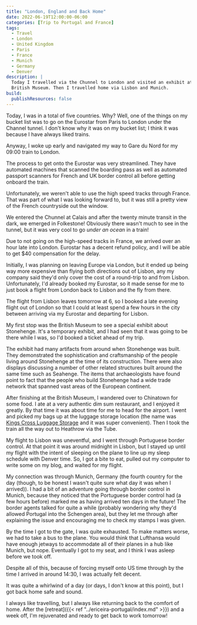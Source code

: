 ```yaml
---
title: "London, England and Back Home"
date: 2022-06-19T12:00:00-06:00
categories: [Trip to Portugal and France]
tags:
  - Travel
  - London
  - United Kingdom
  - Paris
  - France
  - Munich
  - Germany
  - Denver
description: |
  Today I travelled via the Chunnel to London and visited an exhibit at the
  British Museum. Then I travelled home via Lisbon and Munich.
build:
  publishResources: false
---
```


Today, I was in a total of five countries. Why? Well, one of the things on my
bucket list was to go on the Eurostar from Paris to London under the Channel
tunnel. I don't know why it was on my bucket list; I think it was because I have
always liked trains.

Anyway, I woke up early and navigated my way to Gare du Nord for my 09:00 train
to London.

The process to get onto the Eurostar was very streamlined. They have automated
machines that scanned the boarding pass as well as automated passport scanners
for French and UK border control all before getting onboard the train.

Unfortunately, we weren't able to use the high speed tracks through France. That
was part of what I was looking forward to, but it was still a pretty view of the
French countryside out the window.

We entered the Chunnel at Calais and after the twenty minute transit in the
dark, we emerged in Folkestone! Obviously there wasn't much to see in the
tunnel, but it was very cool to go *under an ocean* in a train!

Due to not going on the high-speed tracks in France, we arrived over an hour
late into London. Eurostar has a decent refund policy, and I will be able to get
$40 compensation for the delay.

Initially, I was planning on leaving Europe via London, but it ended up being
way more expensive than flying both directions out of Lisbon, any my company
said they'd only cover the cost of a round-trip to and from Lisbon.
Unfortunately, I'd already booked my Eurostar, so it made sense for me to just
book a flight from London back to Lisbon and the fly from there.

The flight from Lisbon leaves tomorrow at 6, so I booked a late evening flight
out of London so that I could at least spend a few hours in the city between
arriving via my Eurostar and departing for Lisbon.

My first stop was the British Museum to see a special exhibit about Stonehenge.
It's a temporary exhibit, and I had seen that it was going to be there while I
was, so I'd booked a ticket ahead of my trip.

The exhibit had many artifacts from around when Stonehenge was built. They
demonstrated the sophistication and craftsmanship of the people living around
Stonehenge at the time of its construction. There were also displays discussing
a number of other related structures built around the same time such as
Seahenge. The items that archaeologists have found point to fact that the people
who build Stonehenge had a wide trade network that spanned vast areas of the
European continent.

After finishing at the British Museum, I wandered over to Chinatown for some
food. I ate at a very authentic dim sum restaurant, and I enjoyed it greatly. By
that time it was about time for me to head for the airport. I went and picked my
bags up at the luggage storage location (the name was [Kings Cross Luggage
Storage](https://kingscrossluggage.co.uk/) and it was super convenient). Then I
took the train all the way out to Heathrow via the Tube.

My flight to Lisbon was uneventful, and I went through Portuguese border
control. At that point it was around midnight in Lisbon, but I stayed up until
my flight with the intent of sleeping on the plane to line up my sleep schedule
with Denver time. So, I got a bite to eat, pulled out my computer to write some
on my blog, and waited for my flight.

My connection was through Munich, Germany (the fourth country for the day
(though, to be honest I wasn't quite sure what day it was when I arrived)). I
had a bit of an adventure going through border control in Munich, because they
noticed that the Portuguese border control had (a few hours before) marked me as
having arrived ten days in the future! The border agents talked for quite a
while (probably wondering why they'd allowed Portugal into the Schengen area),
but they let me through after explaining the issue and encouraging me to check
my stamps I was given.

By the time I got to the gate, I was quite exhausted. To make matters worse, we
had to take a bus to the plane. You would think that Lufthansa would have enough
jetways to accommodate all of their planes in a hub like Munich, but nope.
Eventually I got to my seat, and I think I was asleep before we took off.

Despite all of this, because of forcing myself onto US time through by the time
I arrived in around 14:30, I was actually felt decent.

It was quite a whirlwind of a day (or days, I don't know at this point), but I
got back home safe and sound.

I always like travelling, but I always like returning back to the comfort of
home. After the
[retreat]({{< ref "../ericeira-portugal/index.md" >}})
and a week off, I'm rejuvenated and ready to get back to work tomorrow!
